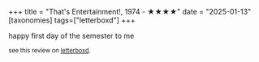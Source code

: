 +++
title = "That's Entertainment!, 1974 - ★★★★"
date = "2025-01-13"
[taxonomies]
tags=["letterboxd"]
+++

happy first day of the semester to me

<small>see this review on <a href="https://letterboxd.com/nonmodernist/film/thats-entertainment/">letterboxd</a>.